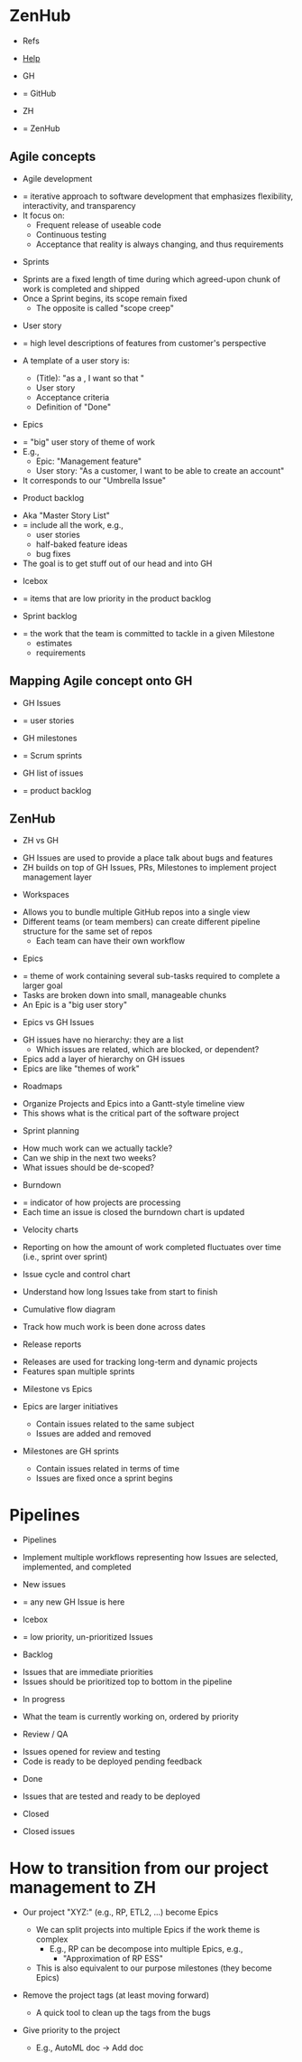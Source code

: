 # ZenHub

* Refs
- [Help](https://help.zenhub.com/support/home)

* GH
- = GitHub

* ZH
- = ZenHub

## Agile concepts

* Agile development
- = iterative approach to software development that emphasizes flexibility,
  interactivity, and transparency
- It focus on:
  - Frequent release of useable code
  - Continuous testing
  - Acceptance that reality is always changing, and thus requirements

* Sprints
- Sprints are a fixed length of time during which agreed-upon chunk of work is
  completed and shipped
- Once a Sprint begins, its scope remain fixed
  - The opposite is called "scope creep"

* User story
- = high level descriptions of features from customer's perspective

- A template of a user story is:
  - (Title): "as a <USER>, I want <GOAL> so that <BENEFIT>"
  - User story
  - Acceptance criteria
  - Definition of "Done"

* Epics
- = "big" user story of theme of work
- E.g.,
  - Epic: "Management feature"
  - User story: "As a customer, I want to be able to create an account"
- It corresponds to our "Umbrella Issue"

* Product backlog
- Aka "Master Story List"
- = include all the work, e.g.,
  - user stories
  - half-baked feature ideas
  - bug fixes
- The goal is to get stuff out of our head and into GH

* Icebox
- = items that are low priority in the product backlog

* Sprint backlog
- = the work that the team is committed to tackle in a given Milestone
  - estimates
  - requirements

## Mapping Agile concept onto GH

* GH Issues
- = user stories

* GH milestones
- = Scrum sprints

* GH list of issues
- = product backlog

## ZenHub

* ZH vs GH
- GH Issues are used to provide a place talk about bugs and features
- ZH builds on top of GH Issues, PRs, Milestones to implement project management
  layer

* Workspaces
- Allows you to bundle multiple GitHub repos into a single view
- Different teams (or team members) can create different pipeline structure for
  the same set of repos
  - Each team can have their own workflow

* Epics
- = theme of work containing several sub-tasks required to complete a larger goal
- Tasks are broken down into small, manageable chunks
- An Epic is a "big user story"

* Epics vs GH Issues
- GH issues have no hierarchy: they are a list
  - Which issues are related, which are blocked, or dependent?
- Epics add a layer of hierarchy on GH issues
- Epics are like "themes of work"

* Roadmaps
- Organize Projects and Epics into a Gantt-style timeline view
- This shows what is the critical part of the software project

* Sprint planning
- How much work can we actually tackle?
- Can we ship in the next two weeks?
- What issues should be de-scoped?

* Burndown
- = indicator of how projects are processing
- Each time an issue is closed the burndown chart is updated

* Velocity charts
- Reporting on how the amount of work completed fluctuates over time (i.e.,
  sprint over sprint)

* Issue cycle and control chart
- Understand how long Issues take from start to finish

* Cumulative flow diagram
- Track how much work is been done across dates

* Release reports
- Releases are used for tracking long-term and dynamic projects
- Features span multiple sprints

* Milestone vs Epics
- Epics are larger initiatives
  - Contain issues related to the same subject
  - Issues are added and removed

- Milestones are GH sprints
  - Contain issues related in terms of time
  - Issues are fixed once a sprint begins

# Pipelines

* Pipelines
- Implement multiple workflows representing how Issues are selected, implemented,
  and completed

* New issues
- = any new GH Issue is here

* Icebox
- = low priority, un-prioritized Issues

* Backlog
- Issues that are immediate priorities
- Issues should be prioritized top to bottom in the pipeline

* In progress
- What the team is currently working on, ordered by priority

* Review / QA
- Issues opened for review and testing
- Code is ready to be deployed pending feedback

* Done
- Issues that are tested and ready to be deployed

* Closed
- Closed issues

# How to transition from our project management to ZH

- Our project "XYZ:" (e.g., RP, ETL2, ...) become Epics
  - We can split projects into multiple Epics if the work theme is complex
    - E.g., RP can be decompose into multiple Epics, e.g.,
        - "Approximation of RP ESS"
  - This is also equivalent to our purpose milestones (they become Epics)

- Remove the project tags (at least moving forward)
  - A quick tool to clean up the tags from the bugs

- Give priority to the project
  - E.g., AutoML doc -> Add doc

